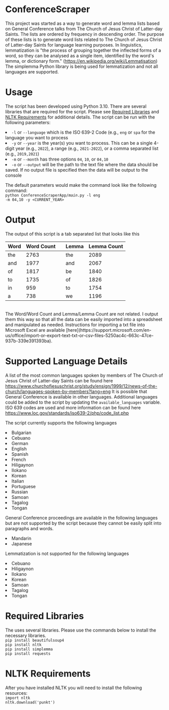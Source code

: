 # ConferenceScraper

This project was started as a way to generate word and lemma lists based on 
General Conference talks from The Church of Jesus Christ of Latter-day Saints. 
The lists are ordered by frequency in descending order. The purpose of these 
lists is to generate word lists related to The Church of Jesus Christ of 
Latter-day Saints for language learning purposes. 
In linguistics, lemmatization is "the process of grouping together the inflected 
forms of a word, so they can be analysed as a single item, identified by the 
word's lemma, or dictionary form." (https://en.wikipedia.org/wiki/Lemmatisation) 
The simplemma Python library is being used for lemmatization and not all 
languages are supported.

# Usage

The script has been developed using Python 3.10. There are several libraries 
that are required for the script. Please see 
[Required Libraries](#required-libraries) and 
[NLTK Requirements](#nltk-requirements) for additional details. The script can 
be run with the following parameters:
<li><code>-l</code> or <code>--language</code> which is the ISO 639-2 Code 
(e.g., <code>eng</code> or <code>spa</code>
for the language you want to process</li>
<li><code>-y</code> or <code>--year</code> is the year(s) you want to process. 
This can be a single 4-digit year (e.g., <code>2022</code>), a range (e.g., 
<code>2021-2022</code>), or a comma separated list 
(e.g., <code>2019,2021</code>)</li>
<li><code>-m</code> or <code>--month</code> has three options <code>04</code>,
<code>10</code>, or <code>04,10</code></li>
<li><code>-o</code> or <code>--output</code> will be the path to the text file
where the data should be saved. If no output file is specified then the 
data will be output to the console</li>

The default parameters would make the command look like the following 
command:<br>
<code>python ConferenceScraperApp/_main_.py -l eng -m 04,10 -y <CURRENT_YEAR></code>

# Output
The output of this script is a tab separated list that looks like this<br>

| Word | Word Count |     | Lemma | Lemma Count |
|------|------------|-----|-------|-------------|
| the  | 2763       |     | the   | 2089        |
| and  | 1977	     |     | and   | 2067        |
| of	| 1817	     |     | be	   | 1840        |
| to   | 1735       |     | of    | 1826        |
| in   | 959	     |     | to    | 1754        |
| a    | 738	     |     | we	   | 1196        |
<br>
The Word/Word Count and Lemma/Lemma Count are not related. I output them this
way so that all the data can be easily imported into a spreadsheet and 
manipulated as needed. Instructions for importing a txt file into Microsoft 
Excel are available [here](https://support.microsoft.com/en-us/office/import-or-export-text-txt-or-csv-files-5250ac4c-663c-47ce-937b-339e391393ba).

# Supported Language Details

A list of the most common languages spoken by members of The Church of Jesus 
Christ of Latter-day Saints can be found here 
https://www.churchofjesuschrist.org/study/ensign/1999/12/news-of-the-church/languages-spoken-by-members?lang=eng 
It is possible that General Conference is available in other languages. 
Additional languages could be added to the script by updating the 
<code>available_languages</code> variable. ISO 639 codes are used and more 
information can be found here https://www.loc.gov/standards/iso639-2/php/code_list.php

The script currently supports the following languages
<li>Bulgarian</li>
<li>Cebuano</li>
<li>German</li>
<li>English</li>
<li>Spanish</li>
<li>French</li>
<li>Hiligaynon</li>
<li>Ilokano</li>
<li>Korean</li>
<li>Italian</li>
<li>Portuguese</li>
<li>Russian</li>
<li>Samoan</li>
<li>Tagalog</li>
<li>Tongan</li>

General Conference proceedings are available in the following languages but are 
not supported by the script because they cannot be easily split into paragraphs 
and words.
<li>Mandarin</li>
<li>Japanese</li>

Lemmatization is not supported for the following languages
<li>Cebuano</li>
<li>Hiligaynon</li>
<li>Ilokano</li>
<li>Korean</li>
<li>Samoan</li>
<li>Tagalog</li>
<li>Tongan</li>

# Required Libraries

The uses several libraries. Please use the commands below to install the 
necessary libraries.<br>
<code>pip install beautifulsoup4</code><br>
<code>pip install nltk</code><br>
<code>pip install simplemma</code><br>
<code>pip install requests</code><br>

# NLTK Requirements

After you have installed NLTK you will need to install the following 
resources:
<br>
<code>import nltk</code><br>
<code>nltk.download('punkt')</code>
